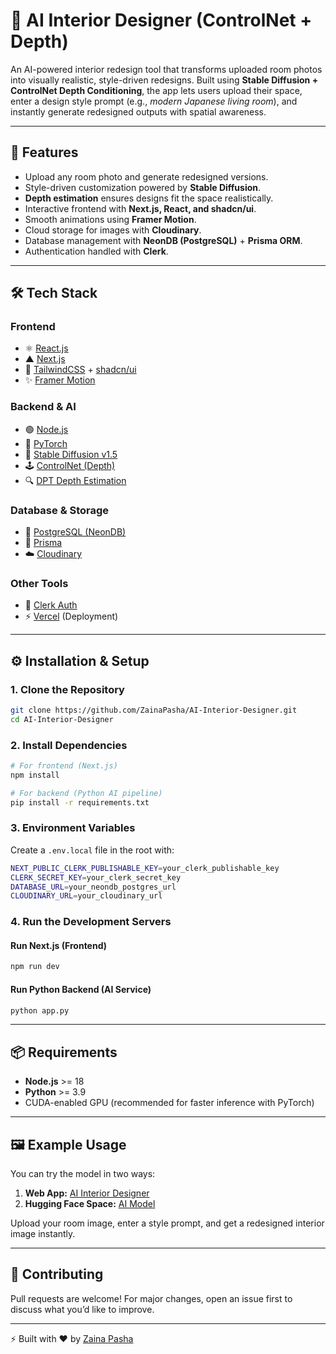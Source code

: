 # 🏡 AI Interior Designer (ControlNet + Depth)

An AI-powered interior redesign tool that transforms uploaded room photos into visually realistic, style-driven redesigns. Built using **Stable Diffusion + ControlNet Depth Conditioning**, the app lets users upload their space, enter a design style prompt (e.g., *modern Japanese living room*), and instantly generate redesigned outputs with spatial awareness.

---

## 🚀 Features

* Upload any room photo and generate redesigned versions.
* Style-driven customization powered by **Stable Diffusion**.
* **Depth estimation** ensures designs fit the space realistically.
* Interactive frontend with **Next.js, React, and shadcn/ui**.
* Smooth animations using **Framer Motion**.
* Cloud storage for images with **Cloudinary**.
* Database management with **NeonDB (PostgreSQL)** + **Prisma ORM**.
* Authentication handled with **Clerk**.

---

## 🛠️ Tech Stack

### **Frontend**

* ⚛️ [React.js](https://react.dev/)
* ▲ [Next.js](https://nextjs.org/)
* 🎨 [TailwindCSS](https://tailwindcss.com/) + [shadcn/ui](https://ui.shadcn.com/)
* ✨ [Framer Motion](https://www.framer.com/motion/)

### **Backend & AI**

* 🟢 [Node.js](https://nodejs.org/)
* 🔶 [PyTorch](https://pytorch.org/)
* 🧠 [Stable Diffusion v1.5](https://huggingface.co/runwayml/stable-diffusion-v1-5)
* 🕹️ [ControlNet (Depth)](https://huggingface.co/lllyasviel/sd-controlnet-depth)
* 🔍 [DPT Depth Estimation](https://huggingface.co/Intel/dpt-hybrid-midas)

### **Database & Storage**

* 🐘 [PostgreSQL (NeonDB)](https://neon.tech/)
* 🔗 [Prisma](https://www.prisma.io/)
* ☁️ [Cloudinary](https://cloudinary.com/)

### **Other Tools**

* 🔑 [Clerk Auth](https://clerk.com/)
* ⚡ [Vercel](https://vercel.com/) (Deployment)

---

## ⚙️ Installation & Setup

### 1. Clone the Repository

```bash
git clone https://github.com/ZainaPasha/AI-Interior-Designer.git
cd AI-Interior-Designer
```

### 2. Install Dependencies

```bash
# For frontend (Next.js)
npm install

# For backend (Python AI pipeline)
pip install -r requirements.txt
```

### 3. Environment Variables

Create a `.env.local` file in the root with:

```bash
NEXT_PUBLIC_CLERK_PUBLISHABLE_KEY=your_clerk_publishable_key
CLERK_SECRET_KEY=your_clerk_secret_key
DATABASE_URL=your_neondb_postgres_url
CLOUDINARY_URL=your_cloudinary_url
```

### 4. Run the Development Servers

#### Run Next.js (Frontend)

```bash
npm run dev
```

#### Run Python Backend (AI Service)

```bash
python app.py
```

---

## 📦 Requirements

* **Node.js** >= 18
* **Python** >= 3.9
* CUDA-enabled GPU (recommended for faster inference with PyTorch)

---

## 🖼️ Example Usage

You can try the model in two ways:  
1. **Web App:** [AI Interior Designer](https://ai-interior-designer-sable.vercel.app/)  
2. **Hugging Face Space:** [AI Model](https://huggingface.co/spaces/ZainaPasha/ai-interior-designer)

Upload your room image, enter a style prompt, and get a redesigned interior image instantly.

---

## 🤝 Contributing

Pull requests are welcome! For major changes, open an issue first to discuss what you’d like to improve.

---

⚡ Built with ❤️ by [Zaina Pasha](https://github.com/ZainaPasha)
